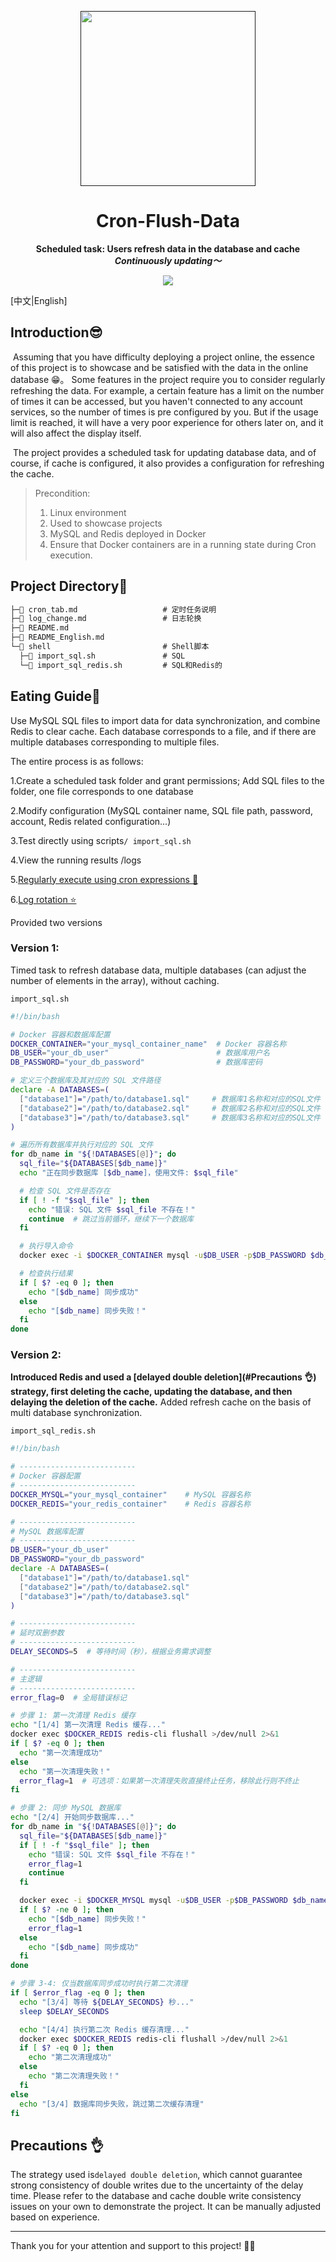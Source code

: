 <p align="center">
    <a href="" target="_blank">
      <img src="./imgs/cover.png" width="280" />
    </a>
</p>
<h1 align="center">Cron-Flush-Data</h1>
<p align="center"><strong>Scheduled task: Users refresh data in the database and cache<br><em>Continuously updating～</em></strong></p>
<div align="center">
    <a href=""><img src="https://img.shields.io/badge/github-项目地址-yellow.svg?style=plasticr"></a></div>



[中文|English]

## Introduction😎

​	Assuming that you have difficulty deploying a project online, the essence of this project is to showcase and be satisfied with the data in the online database 😁。 Some features in the project require you to consider regularly refreshing the data. For example, a certain feature has a limit on the number of times it can be accessed, but you haven't connected to any account services, so the number of times is pre configured by you. But if the usage limit is reached, it will have a very poor experience for others later on, and it will also affect the display itself.

​	The project provides a scheduled task for updating database data, and of course, if cache is configured, it also provides a configuration for refreshing the cache.

> Precondition:
>1. Linux environment
> 2. Used to showcase projects
>3. MySQL and Redis deployed in Docker
> 4. Ensure that Docker containers are in a running state during Cron execution.

## Project Directory📇

```txt
├─📄 cron_tab.md                   # 定时任务说明
├─📄 log_change.md                 # 日志轮换
├─📄 README.md
├─📄 README_English.md
└─📁 shell                         # Shell脚本
  ├─📄 import_sql.sh               # SQL
  └─📄 import_sql_redis.sh         # SQL和Redis的
```





## Eating Guide🧭

Use MySQL SQL files to import data for data synchronization, and combine Redis to clear cache. Each database corresponds to a file, and if there are multiple databases corresponding to multiple files.

The entire process is as follows:

1.Create a scheduled task folder and grant permissions; Add SQL files to the folder, one file corresponds to one database

2.Modify configuration (MySQL container name, SQL file path, password, account, Redis related configuration...)

3.Test directly using scripts`/ import_sql.sh`

4.View the running results /logs

5.[Regularly execute using cron expressions 🤖](./cron_tab.md)

6.[Log rotation ⭐](./log_change.md)



Provided two versions

### Version 1:

Timed task to refresh database data, multiple databases (can adjust the number of elements in the array), without caching.

`import_sql.sh`

```sh
#!/bin/bash

# Docker 容器和数据库配置
DOCKER_CONTAINER="your_mysql_container_name"  # Docker 容器名称
DB_USER="your_db_user"                        # 数据库用户名
DB_PASSWORD="your_db_password"                # 数据库密码

# 定义三个数据库及其对应的 SQL 文件路径
declare -A DATABASES=(
  ["database1"]="/path/to/database1.sql"     # 数据库1名称和对应的SQL文件
  ["database2"]="/path/to/database2.sql"     # 数据库2名称和对应的SQL文件
  ["database3"]="/path/to/database3.sql"     # 数据库3名称和对应的SQL文件
)

# 遍历所有数据库并执行对应的 SQL 文件
for db_name in "${!DATABASES[@]}"; do
  sql_file="${DATABASES[$db_name]}"
  echo "正在同步数据库 [$db_name]，使用文件: $sql_file"

  # 检查 SQL 文件是否存在
  if [ ! -f "$sql_file" ]; then
    echo "错误: SQL 文件 $sql_file 不存在！"
    continue  # 跳过当前循环，继续下一个数据库
  fi

  # 执行导入命令
  docker exec -i $DOCKER_CONTAINER mysql -u$DB_USER -p$DB_PASSWORD $db_name < $sql_file

  # 检查执行结果
  if [ $? -eq 0 ]; then
    echo "[$db_name] 同步成功"
  else
    echo "[$db_name] 同步失败！"
  fi
done
```



### Version 2:

**Introduced Redis and used a [delayed double deletion](#Precautions 👌) strategy, first deleting the cache, updating the database, and then delaying the deletion of the cache.** Added refresh cache on the basis of multi database synchronization.

`import_sql_redis.sh`

```sh
#!/bin/bash

# --------------------------
# Docker 容器配置
# --------------------------
DOCKER_MYSQL="your_mysql_container"    # MySQL 容器名称
DOCKER_REDIS="your_redis_container"    # Redis 容器名称

# --------------------------
# MySQL 数据库配置
# --------------------------
DB_USER="your_db_user"
DB_PASSWORD="your_db_password"
declare -A DATABASES=(
  ["database1"]="/path/to/database1.sql"
  ["database2"]="/path/to/database2.sql"
  ["database3"]="/path/to/database3.sql"
)

# --------------------------
# 延时双删参数
# --------------------------
DELAY_SECONDS=5  # 等待时间（秒），根据业务需求调整

# --------------------------
# 主逻辑
# --------------------------
error_flag=0  # 全局错误标记

# 步骤 1: 第一次清理 Redis 缓存
echo "[1/4] 第一次清理 Redis 缓存..."
docker exec $DOCKER_REDIS redis-cli flushall >/dev/null 2>&1
if [ $? -eq 0 ]; then
  echo "第一次清理成功"
else
  echo "第一次清理失败！"
  error_flag=1  # 可选项：如果第一次清理失败直接终止任务，移除此行则不终止
fi

# 步骤 2: 同步 MySQL 数据库
echo "[2/4] 开始同步数据库..."
for db_name in "${!DATABASES[@]}"; do
  sql_file="${DATABASES[$db_name]}"
  if [ ! -f "$sql_file" ]; then
    echo "错误: SQL 文件 $sql_file 不存在！"
    error_flag=1
    continue
  fi

  docker exec -i $DOCKER_MYSQL mysql -u$DB_USER -p$DB_PASSWORD $db_name < "$sql_file"
  if [ $? -ne 0 ]; then
    echo "[$db_name] 同步失败！"
    error_flag=1
  else
    echo "[$db_name] 同步成功"
  fi
done

# 步骤 3-4: 仅当数据库同步成功时执行第二次清理
if [ $error_flag -eq 0 ]; then
  echo "[3/4] 等待 ${DELAY_SECONDS} 秒..."
  sleep $DELAY_SECONDS

  echo "[4/4] 执行第二次 Redis 缓存清理..."
  docker exec $DOCKER_REDIS redis-cli flushall >/dev/null 2>&1
  if [ $? -eq 0 ]; then
    echo "第二次清理成功"
  else
    echo "第二次清理失败！"
  fi
else
  echo "[3/4] 数据库同步失败，跳过第二次缓存清理"
fi
```





## Precautions 👌

The strategy used is` delayed double deletion `, which cannot guarantee strong consistency of double writes due to the uncertainty of the delay time. Please refer to the database and cache double write consistency issues on your own to demonstrate the project. It can be manually adjusted based on experience.

------

Thank you for your attention and support to this project! 🕵️‍♀️





